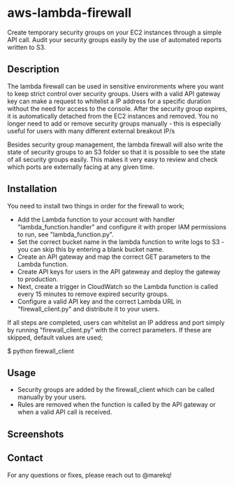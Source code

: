 aws-lambda-firewall
===================

Create temporary security groups on your EC2 instances through a simple API call. Audit your security groups easily by the use of automated reports written to S3. 


Description
------------

The lambda firewall can be used in sensitive environments where you want to keep strict control over security groups. Users with a valid API gateway key can make a request to whitelist a IP address for a specific duration without the need for access to the console. After the security group expires, it is automatically detached from the EC2 instances and removed. You no longer need to add or remove security groups manually - this is especially useful for users with many different external breakout IP/s 

Besides security group management, the lambda firewall will also write the state of security groups to an S3 folder so that it is possible to see the state of all security groups easily. This makes it very easy to review and check which ports are externally facing at any given time. 


Installation
------------

You need to install two things in order for the firewall to work;

- Add the Lambda function to your account with handler "lambda_function.handler" and configure it with proper IAM permissions to run, see "lambda_function.py".
- Set the correct bucket name in the lambda function to write logs to S3 - you can skip this by entering a blank bucket name. 
- Create an API gateway and map the correct GET parameters to the Lambda function.
- Create API keys for users in the API gateweay and deploy the gateway to production.
- Next, create a trigger in CloudWatch so the Lambda function is called every 15 minutes to remove expired security groups. 
- Configure a valid API key and the correct Lambda URL in "firewall_client.py" and distribute it to your users. 

If all steps are completed, users can whitelist an IP address and port simply by running "firewall_client.py" with the correct parameters. If these are skipped, default values are used;

  $ python firewall_client <ip-address-to-whitelist> <port-to-whitelist> <duration-in-minutes>


Usage
-----

- Security groups are added by the firewall_client which can be called manually by your users. 
- Rules are removed when the function is called by the API gateway or when a valid API call is received. 


Screenshots
-----------


Contact
-------

For any questions or fixes, please reach out to @marekq! 